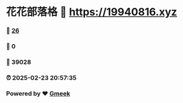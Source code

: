 # 花花部落格 :link: https://19940816.xyz 
### :page_facing_up: [26](https://19940816.xyz/tag.html) 
### :speech_balloon: 0 
### :hibiscus: 39028 
### :alarm_clock: 2025-02-23 20:57:35 
### Powered by :heart: [Gmeek](https://github.com/Meekdai/Gmeek)
